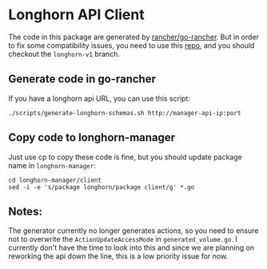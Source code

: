 # Longhorn API Client

The code in this package are generated by [rancher/go-rancher](https://github.com/rancher/go-rancher).
But in order to fix some compatibility issues, you need to use this [repo](https://github.com/niusmallnan/go-rancher), and you should checkout the `longhorn-v1` branch.

## Generate code in go-rancher

If you have a longhorn api URL, you can use this script:

```
./scripts/generate-longhorn-schemas.sh http://manager-api-ip:port
```

## Copy code to longhorn-manager

Just use cp to copy these code is fine, but you should update package name in `longhorn-manager`:

```
cd longhorn-manager/client
sed -i -e 's/package longhorn/package client/g' *.go
```

## Notes:

The generator currently no longer generates actions, so you need to ensure not to overwrite the `ActionUpdateAccessMode`
in `generated_volume.go`. I currently don't have the time to look into this and since we are planning on reworking the api
down the line, this is a low priority issue for now.
